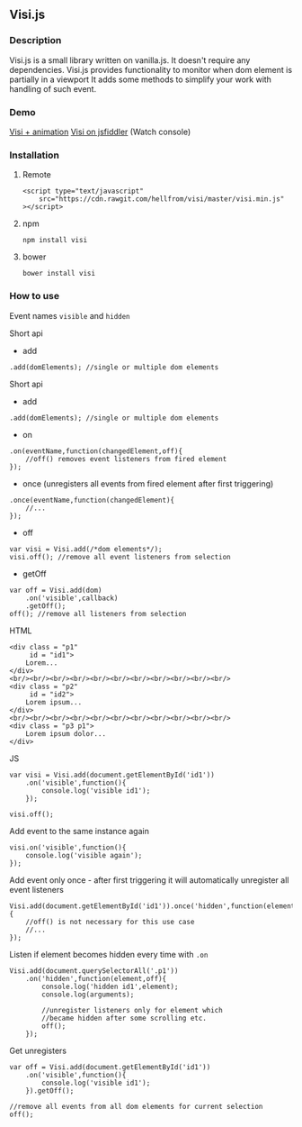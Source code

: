 ## Visi.js ##

### Description ###
Visi.js is a small library written on vanilla.js. 
It doesn't require any dependencies.
Visi.js provides functionality to monitor when dom element is partially in a viewport
It adds some methods to simplify your work with handling of such event.

### Demo ###
[Visi + animation](http://visi.mana.pro/ "Visi.js")
[Visi on jsfiddler](https://jsfiddle.net/Hellfrom/ksn8je0o/ "Visi on jsfiddler") (Watch console)

### Installation ###

1. Remote

	```
	<script type="text/javascript" 
		src="https://cdn.rawgit.com/hellfrom/visi/master/visi.min.js"
	></script>
	```
2. npm
	```
	npm install visi
	```
3. bower
	```
	bower install visi
	```  

### How to use ###
Event names
`visible` and `hidden`

Short api
- add
```
.add(domElements); //single or multiple dom elements
```

Short api
- add
```
.add(domElements); //single or multiple dom elements
```
- on
```
.on(eventName,function(changedElement,off){
	//off() removes event listeners from fired element
});
```
- once (unregisters all events from fired element after first triggering)
```
.once(eventName,function(changedElement){
	//...
});
```
- off
```
var visi = Visi.add(/*dom elements*/);
visi.off();	//remove all event listeners from selection
```
- getOff
```
var off = Visi.add(dom)
	.on('visible',callback)
	.getOff();
off(); //remove all listeners from selection
```



HTML
```
<div class = "p1"
	 id = "id1">
	Lorem...
</div>
<br/><br/><br/><br/><br/><br/><br/><br/><br/><br/><br/>
<div class = "p2"
	 id = "id2">
	Lorem ipsum...
</div>
<br/><br/><br/><br/><br/><br/><br/><br/><br/><br/><br/>
<div class = "p3 p1">
	Lorem ipsum dolor...
</div>
```

JS
```
var visi = Visi.add(document.getElementById('id1'))
	.on('visible',function(){
		console.log('visible id1');
	});

visi.off();
```

Add event to the same instance again
```
visi.on('visible',function(){
	console.log('visible again');
});

```

Add event only once - after first triggering it will automatically unregister
all event listeners
```
Visi.add(document.getElementById('id1')).once('hidden',function(element,off){
	//off() is not necessary for this use case
	//...
});

```

Listen if element becomes hidden every time with ```.on```
```
Visi.add(document.querySelectorAll('.p1'))
	.on('hidden',function(element,off){
		console.log('hidden id1',element);
		console.log(arguments);
		
		//unregister listeners only for element which
		//became hidden after some scrolling etc.
		off();
	});
```

Get unregisters
```
var off = Visi.add(document.getElementById('id1'))
	.on('visible',function(){
		console.log('visible id1');
	}).getOff();

//remove all events from all dom elements for current selection
off();

```